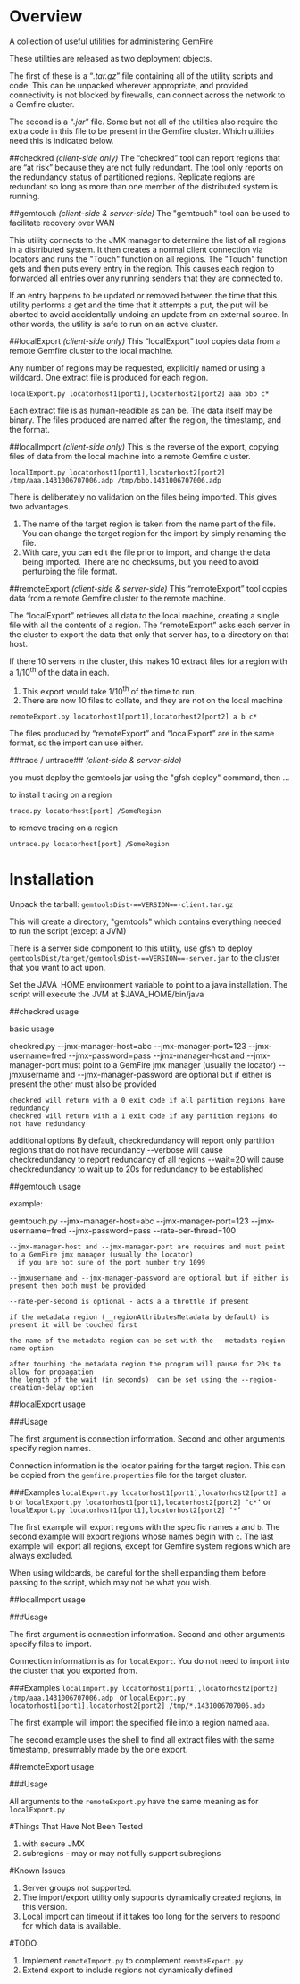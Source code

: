 # Overview

A collection of useful utilities for administering GemFire

These utilities are released as two deployment objects.

The first of these is a “*.tar.gz*” file containing all of the utility scripts and code. This can
be unpacked wherever appropriate, and provided connectivity is not blocked by firewalls, can
connect across the network to a Gemfire cluster.
 
The second is a “*.jar*” file. Some but not all of the utilities also require the extra code in
this file to be present in the Gemfire cluster. Which utilities need this is indicated below.

##checkred 
*(client-side only)*
The “checkred” tool can report regions that are “at risk” because they are not fully redundant. 
The tool only reports on the redundancy status of partitioned regions.  Replicate regions are 
redundant so long as more than one member of the distributed system is running.

##gemtouch
*(client-side & server-side)*
The "gemtouch" tool can be used to facilitate recovery over WAN

This utility connects to the JMX manager to determine the list of all regions in a distributed
system.  It then creates a normal client connection via locators and runs the "Touch" function
on all regions.  The "Touch" function gets and then puts every entry in the region.  This causes 
each region to forwarded all entries over any running senders that they are connected to.

If an entry happens to be updated or removed between the time that this utility performs a get and
the time that it attempts a put, the put will be aborted to avoid accidentally undoing an update 
from an external source.  In other words, the utility is safe to run on an active cluster.

##localExport
*(client-side only)*
This “localExport” tool copies data from a remote Gemfire cluster to the local machine.

Any number of regions may be requested, explicitly named or using a wildcard. One extract
file is produced for each region.

```
localExport.py locatorhost1[port1],locatorhost2[port2] aaa bbb c*
```

Each extract file is as human-readible as can be. The data itself may be binary. The files
produced are named after the region, the timestamp, and the format.

##localImport
*(client-side only)*
This is the reverse of the export, copying files of data from the local machine into a
remote Gemfire cluster.

```
localImport.py locatorhost1[port1],locatorhost2[port2] /tmp/aaa.1431006707006.adp /tmp/bbb.1431006707006.adp
```

There is deliberately no validation on the files being imported. This gives two advantages.
1. The name of the target region is taken from the name part of the file. You can change the
	target region for the import by simply renaming the file.
2. With care, you can edit the file prior to import, and change the data being imported. There
	are no checksums, but you need to avoid perturbing the file format.


##remoteExport
*(client-side & server-side)*
This “remoteExport” tool copies data from a remote Gemfire cluster to the remote machine.

The “localExport” retrieves all data to the local machine, creating a single file with all the
contents of a region. The “remoteExport” asks each server in the cluster to export the data
that only that server has, to a directory on that host.

If there 10 servers in the cluster, this makes 10 extract files for a region with a 1/10<sup>th</sup> of
the data in each.
1. This export would take 1/10<sup>th</sup> of the time to run.
2. There are now 10 files to collate, and they are not on the local machine

```
remoteExport.py locatorhost1[port1],locatorhost2[port2] a b c*
```

The files produced by “remoteExport” and “localExport” are in the same format, so the import
can use either.


##trace / untrace##
*(client-side & server-side)*

you must deploy the gemtools jar using the "gfsh deploy" command,
then ...

to install tracing on a region

```
trace.py locatorhost[port] /SomeRegion
```

to remove tracing on a region

```
untrace.py locatorhost[port] /SomeRegion
```


# Installation
Unpack the tarball: `gemtoolsDist-==VERSION==-client.tar.gz`

This will create a directory, "gemtools" which contains everything needed to run the script (except a JVM)

There is a server side component to this utility, use gfsh to deploy `gemtoolsDist/target/gemtoolsDist-==VERSION==-server.jar` to the cluster that you want to act upon.

Set the JAVA_HOME environment variable to point to a java installation. 
The script will execute the JVM at $JAVA_HOME/bin/java


##checkred usage

basic usage

checkred.py --jmx-manager-host=abc --jmx-manager-port=123 --jmx-username=fred --jmx-password=pass 
	--jmx-manager-host and --jmx-manager-port must point to a GemFire jmx manager (usually the locator)
	--jmxusername and --jmx-manager-password are optional but if either is present the other must also be provided

	checkred will return with a 0 exit code if all partition regions have redundancy
	checkred will return with a 1 exit code if any partition regions do not have redundancy

additional options
	By default, checkredundancy will report only partition regions that do not have redundancy
	--verbose will cause checkredundancy to report redundancy of all regions
	--wait=20 will cause checkredundancy to wait up to 20s for redundancy to be established

##gemtouch usage

example: 

gemtouch.py --jmx-manager-host=abc --jmx-manager-port=123 --jmx-username=fred --jmx-password=pass --rate-per-thread=100

	--jmx-manager-host and --jmx-manager-port are requires and must point to a GemFire jmx manager (usually the locator)
	  if you are not sure of the port number try 1099
	  
	--jmxusername and --jmx-manager-password are optional but if either is present then both must be provided
	
	--rate-per-second is optional - acts a a throttle if present

	if the metadata region (__regionAttributesMetadata by default) is  present it will be touched first
	
	the name of the metadata region can be set with the --metadata-region-name option
	
	after touching the metadata region the program will pause for 20s to allow for propagation
	the length of the wait (in seconds)  can be set using the --region-creation-delay option

##localExport usage

###Usage

The first argument is connection information. Second and other arguments specify region names.

Connection information is the locator pairing for the target region. This can be copied from the `gemfire.properties` file for the target cluster.

###Examples
`localExport.py locatorhost1[port1],locatorhost2[port2] a b`
or
`localExport.py locatorhost1[port1],locatorhost2[port2] ‘c*’`
or
`localExport.py locatorhost1[port1],locatorhost2[port2] ‘*’`

The first example will export regions with the specific names `a` and `b`.
The second example will export regions whose names begin with `c`.
The last example will export all regions, except for Gemfire system regions which are always excluded.

When using wildcards, be careful for the shell expanding them before passing to the script, which
may not be what you wish.

##localImport usage

###Usage

The first argument is connection information. Second and other arguments specify files to import.

Connection information is as for `localExport`. You do not need to import into the cluster that you exported from.

###Examples
`localImport.py locatorhost1[port1],locatorhost2[port2] /tmp/aaa.1431006707006.adp `
or
`localExport.py locatorhost1[port1],locatorhost2[port2] /tmp/*.1431006707006.adp`

The first example will import the specified file into a region named `aaa`.

The second example uses the shell to find all extract files with the same timestamp, presumably made
by the one export.

##remoteExport usage

###Usage

All arguments to the `remoteExport.py` have the same meaning as for `localExport.py`


#Things That Have Not Been Tested
1. with secure JMX
2. subregions - may or may not fully support subregions

#Known Issues
1. Server groups not supported.
2. The import/export utility only supports dynamically created regions, in this version.
3. Local import can timeout if it takes too long for the servers to respond for which data is available.

#TODO
1. Implement `remoteImport.py` to complement `remoteExport.py`
2. Extend export to include regions not dynamically defined





